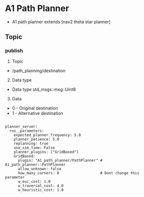 # A1 Path Planner

- A1 path planner extends [nav2 theta star planner]

## Topic 

### publish
1. Topic
- /path_planning/destination 
2. Data type
- Data type std_msgs::msg::Uint8
3. Data 
- 0 - Original destination
- 1 - Alternative destination


## 

```
planner_server:
  ros__parameters:
    expected_planner_frequency: 5.0
    planner_patience: 5.0
    replanning: true
    use_sim_time: False
    planner_plugins: ["GridBased"]
    GridBased:
      plugin: "A1_path_planner/PathPlanner" # A1_path_planner::PathPlanner
      allow_unknown: false
      how_many_corners: 8                   # Dont change this parameter
      w_euc_cost: 1.0
      w_traversal_cost: 4.0
      w_heuristic_cost: 1.0

```
